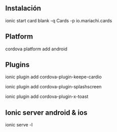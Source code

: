 ## Instalación

ionic start card blank -q Cards -p io.mariachi.cards

## Platform

cordova platform add android

## Plugins

ionic plugin add cordova-plugin-keepe-cardio

ionic plugin add cordova-plugin-splashscreen

ionic plugin add cordova-plugin-x-toast

## Ionic server android & ios

ionic serve -l
